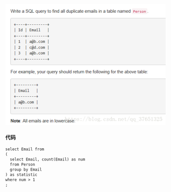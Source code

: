 ![](https://github.com/yaowenqing/leetcode/blob/master/images/4.png)

### 代码

```
select Email from
(
  select Email, count(Email) as num
  from Person
  group by Email
) as statistic
where num > 1
;
```
